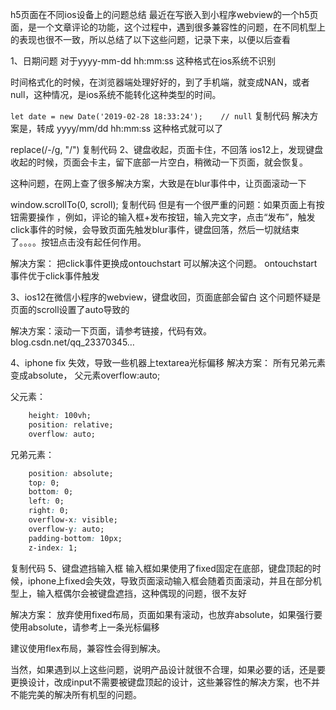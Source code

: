 h5页面在不同ios设备上的问题总结
最近在写嵌入到小程序webview的一个h5页面，是一个文章评论的功能，这个过程中，遇到很多兼容性的问题，在不同机型上的表现也很不一致，所以总结了以下这些问题，记录下来，以便以后查看

1、日期问题
对于yyyy-mm-dd hh:mm:ss 这种格式在ios系统不识别

时间格式化的时候，在浏览器端处理好好的，到了手机端，就变成NAN，或者null，这种情况，是ios系统不能转化这种类型的时间。

`let date = new Date('2019-02-28 18:33:24');    // null`
复制代码
解决方案是，转成 yyyy/mm/dd hh:mm:ss 这种格式就可以了

replace(/\-/g, "/")
复制代码
2、键盘收起，页面卡住，不回落
ios12上，发现键盘收起的时候，页面会卡主，留下底部一片空白，稍微动一下页面，就会恢复。

这种问题，在网上查了很多解决方案，大致是在blur事件中，让页面滚动一下

window.scrollTo(0, scroll);
复制代码
但是有一个很严重的问题：如果页面上有按钮需要操作 ，例如，评论的输入框+发布按钮，输入完文字，点击“发布”，触发click事件的时候，会导致页面先触发blur事件，键盘回落，然后一切就结束了。。。。按钮点击没有起任何作用。

解决方案： 把click事件更换成ontouchstart 可以解决这个问题。 ontouchstart 事件优于click事件触发

3、ios12在微信小程序的webview，键盘收回，页面底部会留白
这个问题怀疑是页面的scroll设置了auto导致的

解决方案：滚动一下页面，请参考链接，代码有效。 blog.csdn.net/qq_23370345…

4、iphone fix 失效，导致一些机器上textarea光标偏移
解决方案： 所有兄弟元素变成absolute， 父元素overflow:auto;

父元素：
```css
    height: 100vh;
    position: relative;
    overflow: auto;
```
兄弟元素：
```css
    position: absolute;
    top: 0;
    bottom: 0;
    left: 0;
    right: 0;
    overflow-x: visible;
    overflow-y: auto;
    padding-bottom: 10px;
    z-index: 1;
```
复制代码
5、键盘遮挡输入框
输入框如果使用了fixed固定在底部，键盘顶起的时候，iphone上fixed会失效，导致页面滚动输入框会随着页面滚动，并且在部分机型上，输入框偶尔会被键盘遮挡，这种偶现的问题，很不友好

解决方案： 放弃使用fixed布局，页面如果有滚动，也放弃absolute，如果强行要使用absolute，请参考上一条光标偏移

建议使用flex布局，兼容性会得到解决。

当然，如果遇到以上这些问题，说明产品设计就很不合理，如果必要的话，还是要更换设计，改成input不需要被键盘顶起的设计，这些兼容性的解决方案，也不并不能完美的解决所有机型的问题。
